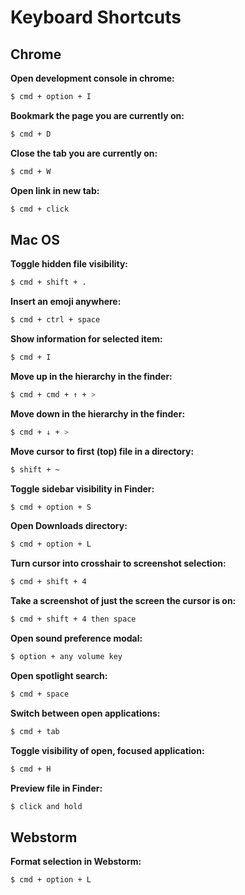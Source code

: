 <!-----------------------------
 ____ ____ ____ ____ ____ ____
||n |||o |||d |||o |||j |||o ||
||__|||__|||__|||__|||__|||__||
|/__\|/__\|/__\|/__\|/__\|/__\|

------------------------------->

# **Keyboard Shortcuts**

## **Chrome**

**Open development console in chrome:**
```bash
$ cmd + option + I
```

**Bookmark the page you are currently on:**
```bash
$ cmd + D
```

**Close the tab you are currently on:**
```bash
$ cmd + W
```

**Open link in new tab:**
```bash
$ cmd + click
```


## **Mac OS**

**Toggle hidden file visibility:**
```bash
$ cmd + shift + .
```

**Insert an emoji anywhere:**
```bash
$ cmd + ctrl + space
```

**Show information for selected item:**
```bash
$ cmd + I
```

**Move up in the hierarchy in the finder:**
```bash
$ cmd + cmd + ↑ + >
```

**Move down in the hierarchy in the finder:**
```bash
$ cmd + ↓ + >
```

**Move cursor to first (top) file in a directory:**
```bash
$ shift + ~
```

**Toggle sidebar visibility in Finder:**
```bash
$ cmd + option + S
```

**Open Downloads directory:**
```bash
$ cmd + option + L
```

**Turn cursor into crosshair to screenshot selection:**
```bash
$ cmd + shift + 4
```

**Take a screenshot of just the screen the cursor is on:**
```bash
$ cmd + shift + 4 then space
```

**Open sound preference modal:**
```bash
$ option + any volume key
```

**Open spotlight search:**
```bash
$ cmd + space
```

**Switch between open applications:**
```bash
$ cmd + tab
```

**Toggle visibility of open, focused application:**
```bash
$ cmd + H
```

**Preview file in Finder:**
```bash
$ click and hold
```

## **Webstorm**

**Format selection in Webstorm:**
```bash
$ cmd + option + L
```
